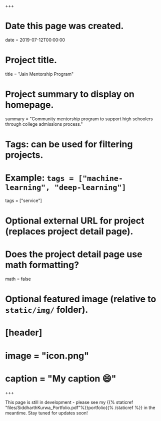 +++
# Date this page was created.
date = 2019-07-12T00:00:00

# Project title.
title = "Jain Mentorship Program"

# Project summary to display on homepage.
summary = "Community mentorship program to support high schoolers through college admissions process."

# Tags: can be used for filtering projects.
# Example: `tags = ["machine-learning", "deep-learning"]`
tags = ["service"]

# Optional external URL for project (replaces project detail page).

# Does the project detail page use math formatting?
math = false

# Optional featured image (relative to `static/img/` folder).
# [header]
# image = "icon.png"
# caption = "My caption :smile:"

+++

This page is still in development - please see my {{% staticref "files/SiddharthKurwa_Portfolio.pdf"%}}portfolio{{% /staticref %}} in the meantime. Stay tuned for updates soon!